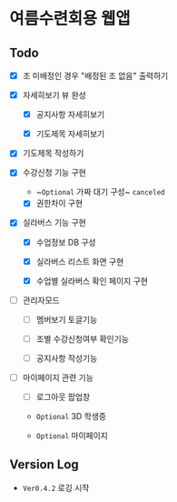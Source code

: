 # 여름수련회용 웹앱

## Todo

- [x] 조 미배정인 경우 "배정된 조 없음" 출력하기

- [x] 자세히보기 뷰 완성

  - [x] 공지사항 자세히보기

  - [x] 기도제목 자세히보기

- [x] 기도제목 작성하기

- [x] 수강신청 기능 구현

  - ~`Optional` 가짜 대기 구성~ `canceled`

  - [x] 권한차이 구현

- [x] 실라버스 기능 구현

  - [x] 수업정보 DB 구성

  - [x] 실라버스 리스트 화면 구현

  - [x] 수업별 실라버스 확인 페이지 구현

- [ ] 관리자모드

  - [ ] 멤버보기 토글기능

  - [ ] 조별 수강신청여부 확인기능

  - [ ] 공지사항 작성기능

- [ ] 마이페이지 관련 기능

  - [ ] 로그아웃 팝업창

  - `Optional` 3D 학생증

  - `Optional` 마이페이지

## Version Log

- `Ver0.4.2` 로깅 시작
